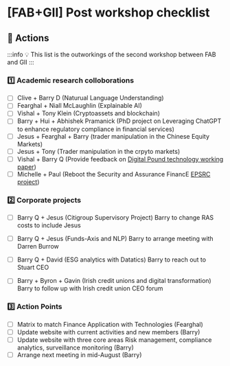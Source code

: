 # [FAB+GII] Post workshop checklist


## :pencil: Actions

:::info
:bulb: This list is the outworkings of the second workshop between FAB and GII
:::


### :one: Academic research colloborations

- [ ] Clive + Barry D (Naturual Language Understanding)
- [ ] Fearghal + Niall McLaughlin (Explainable AI)
- [ ] Vishal  + Tony Klein (Cryptoassets and blockchain) 
- [ ] Barry + Hui + Abhishek Pramanick (PhD project on Leveraging ChatGPT to enhance regulatory compliance in financial services)
- [ ] Jesus + Fearghal + Barry (trader manipulation in the Chinese Equity Markets)
- [ ] Jesus + Tony (Trader manipulation in the crpyto markets)
- [ ] Vishal + Barry Q (Provide feedback on [Digital Pound technology working paper](https://www.bankofengland.co.uk/paper/2023/the-digital-pound-technology-working-paper))
- [ ] Michelle + Paul (Reboot the Security and Assurance FinancE [EPSRC project](https://www.dropbox.com/s/3b9rewknm6wrfa0/SAFE%20Case%20for%20Support.pdf?dl=0))

### :two: Corporate projects

- [ ] Barry Q + Jesus (Citigroup Supervisory Project) Barry to change RAS costs to include Jesus
- [ ] Barry Q + Jesus (Funds-Axis and NLP) Barry to arrange meeting with Darren Burrow
- [ ] Barry Q + David (ESG analytics with Datatics) Barry to reach out to Stuart CEO
- [ ] Barry + Byron + Gavin (Irish credit unions and digital transformation) Barry to follow up with Irish credit union CEO forum


### :three: Action Points

- [ ] Matrix to match Finance Application with Technologies (Fearghal)
- [ ] Update website with current activities and new members (Barry)
- [ ] Update website with three core areas Risk management, compliance analytics, surveillance monitoring (Barry)
- [ ] Arrange next meeting in mid-August (Barry)
